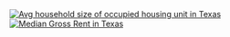<div class='tableauPlaceholder' id='viz1666764122143' style='position: relative'><noscript><a href='#'><img alt='Avg household size of occupied housing unit in Texas ' src='https:&#47;&#47;public.tableau.com&#47;static&#47;images&#47;Av&#47;AvghouseholdsizeinTexas&#47;Sheet2&#47;1_rss.png' style='border: none' /></a></noscript><object class='tableauViz'  style='display:none;'><param name='host_url' value='https%3A%2F%2Fpublic.tableau.com%2F' /> <param name='embed_code_version' value='3' /> <param name='path' value='views&#47;AvghouseholdsizeinTexas&#47;Sheet2?:language=en-US&amp;:embed=true&amp;publish=yes' /> <param name='toolbar' value='yes' /><param name='static_image' value='https:&#47;&#47;public.tableau.com&#47;static&#47;images&#47;Av&#47;AvghouseholdsizeinTexas&#47;Sheet2&#47;1.png' /> <param name='animate_transition' value='yes' /><param name='display_static_image' value='yes' /><param name='display_spinner' value='yes' /><param name='display_overlay' value='yes' /><param name='display_count' value='yes' /><param name='language' value='en-US' /><param name='filter' value='publish=yes' /></object></div>
<script type='text/javascript'>  
  var divElement = document.getElementById('viz1666764122143'); 
  var vizElement = divElement.getElementsByTagName('object')[0];
  vizElement.style.width='100%';vizElement.style.height=(divElement.offsetWidth*0.75)+'px';
  var scriptElement = document.createElement('script'); 
  scriptElement.src = 'https://public.tableau.com/javascripts/api/viz_v1.js'; 
  vizElement.parentNode.insertBefore(scriptElement, vizElement);
</script>



<div class='tableauPlaceholder' id='viz1666764157806' style='position: relative'><noscript><a href='#'><img alt='Median Gross Rent in Texas ' src='https:&#47;&#47;public.tableau.com&#47;static&#47;images&#47;Me&#47;MedianGrossRentinTexas&#47;Sheet3&#47;1_rss.png' style='border: none' /></a></noscript><object class='tableauViz'  style='display:none;'><param name='host_url' value='https%3A%2F%2Fpublic.tableau.com%2F' /> <param name='embed_code_version' value='3' /> <param name='site_root' value='' /><param name='name' value='MedianGrossRentinTexas&#47;Sheet3' /><param name='tabs' value='no' /><param name='toolbar' value='yes' /><param name='static_image' value='https:&#47;&#47;public.tableau.com&#47;static&#47;images&#47;Me&#47;MedianGrossRentinTexas&#47;Sheet3&#47;1.png' /> <param name='animate_transition' value='yes' /><param name='display_static_image' value='yes' /><param name='display_spinner' value='yes' /><param name='display_overlay' value='yes' /><param name='display_count' value='yes' /><param name='language' value='en-US' /><param name='filter' value='publish=yes' /></object></div>                <script type='text/javascript'> 
   var divElement = document.getElementById('viz1666764157806'); 
   var vizElement = divElement.getElementsByTagName('object')[0]; 
   vizElement.style.width='100%';vizElement.style.height=(divElement.offsetWidth*0.75)+'px'; 
   var scriptElement = document.createElement('script'); 
   scriptElement.src = 'https://public.tableau.com/javascripts/api/viz_v1.js';
   vizElement.parentNode.insertBefore(scriptElement, vizElement); 
</script>
